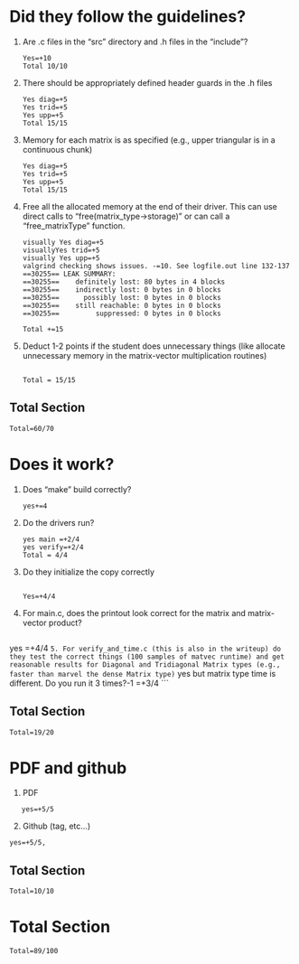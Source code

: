 # Did they follow the guidelines?
1. Are .c files in the “src” directory and .h files in the “include”?
    ```
    Yes=+10
    Total 10/10
    ```
2. There should be appropriately defined header guards in the .h files
     ```
    Yes diag=+5
    Yes trid=+5
    Yes upp=+5
    Total 15/15
    ```
   
3. Memory for each matrix is as specified (e.g., upper triangular is in a continuous chunk)
    ```
    Yes diag=+5
    Yes trid=+5
    Yes upp=+5
    Total 15/15
    ```
   
4. Free all the allocated memory at the end of their driver. This can use direct calls to “free(matrix_type->storage)” or can call a “free_matrixType” function.
     ```
    visually Yes diag=+5
    visuallyYes trid=+5
    visually Yes upp=+5
    valgrind checking shows issues. -=10. See logfile.out line 132-137
    ==30255== LEAK SUMMARY:
    ==30255==    definitely lost: 80 bytes in 4 blocks
    ==30255==    indirectly lost: 0 bytes in 0 blocks
    ==30255==      possibly lost: 0 bytes in 0 blocks
    ==30255==    still reachable: 0 bytes in 0 blocks
    ==30255==         suppressed: 0 bytes in 0 blocks

    Total +=15
      ```
5. Deduct 1-2 points if the student does unnecessary things (like allocate unnecessary memory in the matrix-vector multiplication routines)
    ```

    Total = 15/15
    ```
## Total Section

```
Total=60/70
```   
# Does it work?
 1. Does “make” build correctly?
     ```
    yes+=4
    ```
 2. Do the drivers run?
    ```
    yes main =+2/4  
    yes verify=+2/4 
    Total = 4/4
    ```
 3. Do they initialize the copy correctly
    ```

    Yes=+4/4
    ```
 4. For main.c, does the printout look correct for the matrix and matrix-vector product?
    ```
   yes =+4/4
    ```
 5. For verify_and_time.c (this is also in the writeup) do they test the correct things (100 samples of matvec runtime) and get reasonable results for Diagonal and Tridiagonal Matrix types (e.g., faster than marvel the dense Matrix type)
    ```
    yes but matrix type time is different. Do you run it 3 times?-1 =+3/4
    ```
 ## Total Section

```
Total=19/20
```   

# PDF and github
1. PDF
 ```
    yes=+5/5
```
2. Github (tag, etc...)
 ```
 yes=+5/5, 

 ```
  ## Total Section

```
Total=10/10
```   

# Total Section
```
Total=89/100

